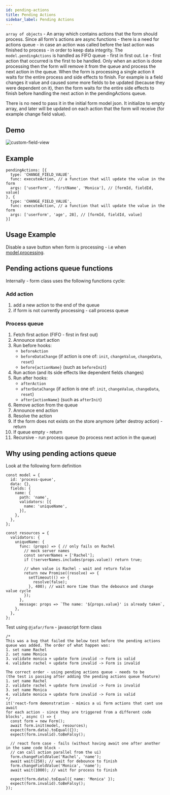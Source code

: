 ```yaml
---
id: pending-actions
title: Pending Actions
sidebar_label: Pending Actions
---
```


`array of objects` - An array which contains actions that the form should process. Since all form's actions are async functions - there is a need for actions queue - in case an action was called before the last action was finished to process - in order to keep data integrity. The `model.pendingActions` is handled as FIFO queue - first in first out. I.e - first action that occurred is the first to be handled. Only when an action is done processing then the form will remove it from the queue and process the next action in the queue.
When the form is processing a single action it waits for the entire process and side effects to finish. For example is a field changes it value and caused some more fields to be updated (because they were dependent on it), then the form waits for the entire side effects to finish before handling the next action in the pendingActions queue.

There is no need to pass it in the initial form model json. It initialize to empty array, and later will be updated on each action that the form will receive (for example change field value).

## Demo

![custom-field-view](assets/pending-actions.v1.0.0.png)

## Example
```
pendingActions: [{
  type: 'CHANGE_FIELD_VALUE',
  func: executeAction, // a function that will update the value in the form
  args: ['userForm', 'firstName', 'Monica'], // [formId, fieldId, value]
}, {
  type: 'CHANGE_FIELD_VALUE',
  func: executeAction, // a function that will update the value in the form
  args: ['userForm', 'age', 28], // [formId, fieldId, value]
}]
```
## Usage Example

Disable a save button when form is processing - i.e when [model.processing](processing.html).

## Pending actions queue functions

Internally - form class uses the following functions cycle:

### Add action

1. add a new action to the end of the queue
1. if form is not currently processing - call process queue

### Process queue

1. Fetch first action (FIFO - first in first out)
1. Announce start action
1. Run before hooks: 
   - `beforeAction`
   - `beforeDataChange` (if action is one of: `init`, `changeValue`, `changeData`, `reset`)
   - `before{actionName}` (such as `beforeInit`)
1. Run action (and its side effects like dependent fields changes)
1. Run after hooks:
   - `afterAction`
   - `afterDataChange` (if action is one of: `init`, `changeValue`, `changeData`, `reset`)
   - `after{actionName}` (such as `afterInit`)
1. Remove action from the queue
1. Announce end action
1. Resolve the action
1. If the form does not exists on the store anymore (after  destroy action) - return
1. If queue empty - return
1. Recursive - run process queue (to process next action in the queue)

## Why using pending actions queue

Look at the following form definition

```
const model = {
  id: 'process-queue',
  data: {},
  fields: {
    name: {
      path: 'name',
      validators: [{
        name: 'uniqueName',
      }],
    },
  },
};

const resources = {
  validators: {
    uniqueName: {
      func: (props) => { // only fails on Rachel
        // mock server names
        const serverNames = ['Rachel'];
        if (!serverNames.includes(props.value)) return true;

        // when value is Rachel - wait and return false
        return new Promise((resolve) => {
          setTimeout(() => {
            resolve(false);
          }, 400); // wait more time than the debounce and change value cycle
        });
      },
      message: props => `The name: '${props.value}' is already taken`,
    },
  },
};
```

Test using `@jafar/form` - javascript form class

```
/*
This was a bug that failed the below test before the pending actions queue was added. The order of what happen was:
1. set name Rachel
2. set name Monica
3. validate monica + update form invalid -> Form is valid
4. validate rachel + update form invalid -> Form is invalid

The correct order - using pending actions queue - needs to be 
(the test is passing after adding the pending actions queue feature)
1. set name Rachel
2. validate rachel + update form invalid -> Form is invalid
3. set name Monica
4. validate monica + update form invalid -> Form is valid
*/
it('react-form demonstration - mimics a ui form actions that cant use await
for each action - since they are triggered from a different code blocks', async () => {
  const form = new Form();
  await form.init(model, resources);
  expect(form.data).toEqual({});
  expect(form.invalid).toBeFalsy();

  // react form case - fails (without having await one after another in the same code block -
  // can call action parallel from the ui)
  form.changeFieldValue('Rachel', 'name');
  await wait(250); // wait for debounce to finish
  form.changeFieldValue('Monica', 'name');
  await wait(1000); // wait for process to finish

  expect(form.data).toEqual({ name: 'Monica' });
  expect(form.invalid).toBeFalsy();
});
```
